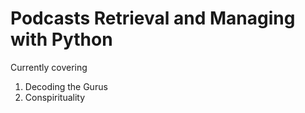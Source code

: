# Podcasts Retrieval and Managing with Python

Currently covering

1. Decoding the Gurus
2. Conspirituality

